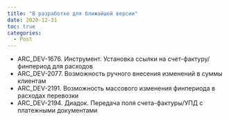 ```yaml
---
title: "В разработке для ближайшей версии"
date: 2020-12-31
toc: true
categories:
  - Post  
---
```


-   ARC_DEV-1676. Инструмент. Установка ссылки на счет-фактуру/финпериод для расходов
-   ARC_DEV-2077. Возможность ручного внесения изменений в суммы клиентам
-   ARC_DEV-2191. Возможность массового изменения финпериода в расходах перевозки
-   ARC_DEV-2194. Диадок. Передача поля счета-фактуры/УПД с платежными документами
